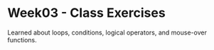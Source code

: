 # Week03 - Class Exercises

Learned about loops, conditions, logical operators, and mouse-over functions.